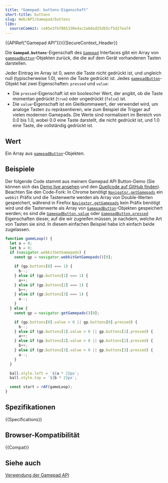 ```yaml
---
title: "Gamepad: buttons-Eigenschaft"
short-title: buttons
slug: Web/API/Gamepad/buttons
l10n:
  sourceCommit: ce85e3fb7865330e4ac2a6dad25db5cf5d27ea74
---
```


{{APIRef("Gamepad API")}}{{SecureContext_Header}}

Die **`Gamepad.buttons`**-Eigenschaft des [`Gamepad`](/de/docs/Web/API/Gamepad) Interfaces gibt ein Array von [`gamepadButton`](/de/docs/Web/API/GamepadButton)-Objekten zurück, die die auf dem Gerät vorhandenen Tasten darstellen.

Jeder Eintrag im Array ist 0, wenn die Taste nicht gedrückt ist, und ungleich null (typischerweise 1.0), wenn die Taste gedrückt ist. Jedes [`gamepadButton`](/de/docs/Web/API/GamepadButton)-Objekt hat zwei Eigenschaften: `pressed` und `value`:

- Die `pressed`-Eigenschaft ist ein boolescher Wert, der angibt, ob die Taste momentan gedrückt (`true`) oder ungedrückt (`false`) ist.
- Die `value`-Eigenschaft ist ein Gleitkommawert, der verwendet wird, um analoge Tasten zu repräsentieren, wie zum Beispiel die Trigger auf vielen modernen Gamepads. Die Werte sind normalisiert im Bereich von 0.0 bis 1.0, wobei 0.0 eine Taste darstellt, die nicht gedrückt ist, und 1.0 eine Taste, die vollständig gedrückt ist.

## Wert

Ein Array aus [`gamepadButton`](/de/docs/Web/API/GamepadButton)-Objekten.

## Beispiele

Der folgende Code stammt aus meinem Gamepad API Button-Demo (Sie können sich das [Demo live ansehen](https://chrisdavidmills.github.io/gamepad-buttons/) und den [Quellcode auf GitHub finden](https://github.com/chrisdavidmills/gamepad-buttons/tree/master)). Beachten Sie den Code-Fork: In Chrome benötigt [`Navigator.getGamepads`](/de/docs/Web/API/Navigator/getGamepads) ein `webkit` Präfix und die Tastenwerte werden als Array von Double-Werten gespeichert, während in Firefox [`Navigator.getGamepads`](/de/docs/Web/API/Navigator/getGamepads) kein Präfix benötigt wird und die Tastenwerte als Array von [`GamepadButton`](/de/docs/Web/API/GamepadButton)-Objekten gespeichert werden; es sind die [`GamepadButton.value`](/de/docs/Web/API/GamepadButton/value) oder [`GamepadButton.pressed`](/de/docs/Web/API/GamepadButton/pressed) Eigenschaften dieser, auf die wir zugreifen müssen, je nachdem, welche Art von Tasten sie sind. In diesem einfachen Beispiel habe ich einfach beide zugelassen.

```js
function gameLoop() {
  let a = 0;
  let b = 0;
  if (navigator.webkitGetGamepads) {
    const gp = navigator.webkitGetGamepads()[0];

    if (gp.buttons[0] === 1) {
      b--;
    } else if (gp.buttons[1] === 1) {
      a++;
    } else if (gp.buttons[2] === 1) {
      b++;
    } else if (gp.buttons[3] === 1) {
      a--;
    }
  } else {
    const gp = navigator.getGamepads()[0];

    if (gp.buttons[0].value > 0 || gp.buttons[0].pressed) {
      b--;
    } else if (gp.buttons[1].value > 0 || gp.buttons[1].pressed) {
      a++;
    } else if (gp.buttons[2].value > 0 || gp.buttons[2].pressed) {
      b++;
    } else if (gp.buttons[3].value > 0 || gp.buttons[3].pressed) {
      a--;
    }
  }

  ball.style.left = `${a * 2}px`;
  ball.style.top = `${b * 2}px`;

  const start = rAF(gameLoop);
}
```

## Spezifikationen

{{Specifications}}

## Browser-Kompatibilität

{{Compat}}

## Siehe auch

[Verwendung der Gamepad API](/de/docs/Web/API/Gamepad_API/Using_the_Gamepad_API)
